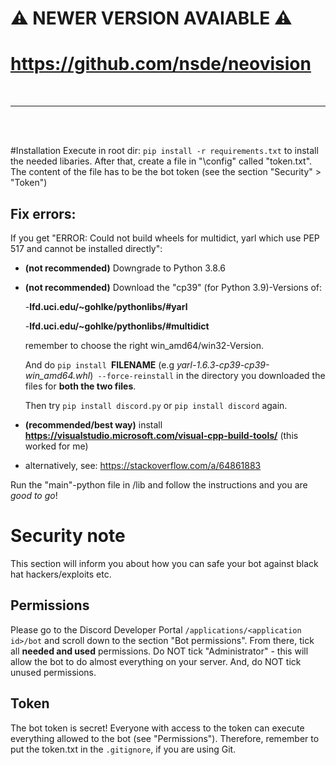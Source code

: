 # :warning: NEWER VERSION AVAIABLE :warning:
# **https://github.com/nsde/neovision**

<br>
<hr />
<br>
<br>

#Installation
Execute in root dir: `pip install -r requirements.txt` to install the needed libaries.
After that, create a file in "\config" called "token.txt". The content of the file has to be the bot token (see the section "Security" > "Token")

## Fix errors:
If you get "ERROR: Could not build wheels for multidict, yarl which use PEP 517 and cannot be installed directly":
- __(not recommended)__ Downgrade to Python 3.8.6 
- __(not recommended)__ Download the "cp39" (for Python 3.9)-Versions of:

    -**lfd.uci.edu/~gohlke/pythonlibs/#yarl**

    -**lfd.uci.edu/~gohlke/pythonlibs/#multidict**

    remember to choose the right win_amd64/win32-Version.

    And do `pip install `**FILENAME** (e.g *yarl-1.6.3-cp39-cp39-win_amd64.whl*)` --force-reinstall` in the directory you downloaded the files for **both the two files**. 

    Then try `pip install discord.py` or `pip install discord` again.

- __(recommended/best way)__ install **https://visualstudio.microsoft.com/visual-cpp-build-tools/** (this worked for me)

- alternatively, see: https://stackoverflow.com/a/64861883

Run the "main"-python file in /lib and follow the instructions and you are *good to go*!

# Security note
This section will inform you about how you can safe your bot against black hat hackers/exploits etc.

## Permissions
Please go to the Discord Developer Portal `/applications/<application id>/bot` and scroll down to the section "Bot permissions". From there, tick all **needed and used** permissions. Do NOT tick "Administrator" - this will allow the bot to do almost everything on your server. And, do NOT tick unused permissions.

## Token
The bot token is secret! Everyone with access to the token can execute everything allowed to the bot (see "Permissions"). Therefore, remember to put the token.txt in the `.gitignore`, if you are using Git.
